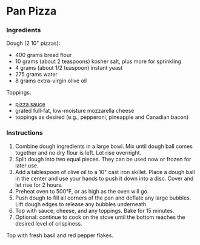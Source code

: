 # Pan Pizza

### Ingredients

Dough (2 10" pizzas):
- 400 grams bread flour
- 10 grams (about 2 teaspoons) kosher salt, plus more for sprinkling
- 4 grams (about 1/2 teaspoon) instant yeast
- 275 grams water
- 8 grams extra-virgin olive oil

Toppings:
- [pizza sauce](pizza-sauce.md)
- grated full-fat, low-moisture mozzarella cheese
- toppings as desired (e.g., pepperoni, pineapple and Canadian bacon)

### Instructions

1. Combine dough ingredients in a large bowl. Mix until dough ball comes together and no dry flour is left. Let rise overnight.
2. Split dough into two equal pieces. They can be used now or frozen for later use.
3. Add a tablespoon of olive oil to a 10" cast iron skillet. Place a dough ball in the center and use your hands to push it down into a disc. Cover and let rise for 2 hours.
4. Preheat oven to 500&deg;F, or as high as the oven will go.
5. Push dough to fill all corners of the pan and deflate any large bubbles. Lift dough edges to release any bubbles underneath.
6. Top with sauce, cheese, and any toppings. Bake for 15 minutes.
7. Optional: continue to cook on the stove until the bottom reaches the desired level of crispiness.

Top with fresh basil and red pepper flakes.
